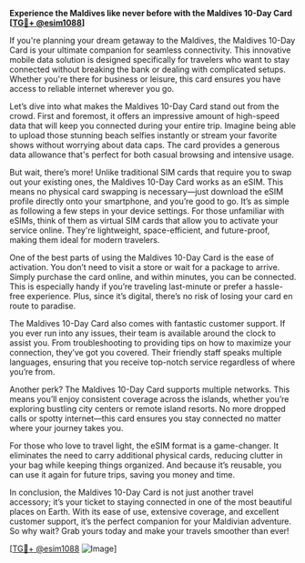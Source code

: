 **Experience the Maldives like never before with the Maldives 10-Day Card [[TG💪+ @esim1088](https://t.me/s/esim1088)]**

If you're planning your dream getaway to the Maldives, the Maldives 10-Day Card is your ultimate companion for seamless connectivity. This innovative mobile data solution is designed specifically for travelers who want to stay connected without breaking the bank or dealing with complicated setups. Whether you're there for business or leisure, this card ensures you have access to reliable internet wherever you go.

Let’s dive into what makes the Maldives 10-Day Card stand out from the crowd. First and foremost, it offers an impressive amount of high-speed data that will keep you connected during your entire trip. Imagine being able to upload those stunning beach selfies instantly or stream your favorite shows without worrying about data caps. The card provides a generous data allowance that's perfect for both casual browsing and intensive usage.

But wait, there’s more! Unlike traditional SIM cards that require you to swap out your existing ones, the Maldives 10-Day Card works as an eSIM. This means no physical card swapping is necessary—just download the eSIM profile directly onto your smartphone, and you’re good to go. It’s as simple as following a few steps in your device settings. For those unfamiliar with eSIMs, think of them as virtual SIM cards that allow you to activate your service online. They're lightweight, space-efficient, and future-proof, making them ideal for modern travelers.

One of the best parts of using the Maldives 10-Day Card is the ease of activation. You don’t need to visit a store or wait for a package to arrive. Simply purchase the card online, and within minutes, you can be connected. This is especially handy if you’re traveling last-minute or prefer a hassle-free experience. Plus, since it’s digital, there’s no risk of losing your card en route to paradise.

The Maldives 10-Day Card also comes with fantastic customer support. If you ever run into any issues, their team is available around the clock to assist you. From troubleshooting to providing tips on how to maximize your connection, they’ve got you covered. Their friendly staff speaks multiple languages, ensuring that you receive top-notch service regardless of where you’re from.

Another perk? The Maldives 10-Day Card supports multiple networks. This means you’ll enjoy consistent coverage across the islands, whether you’re exploring bustling city centers or remote island resorts. No more dropped calls or spotty internet—this card ensures you stay connected no matter where your journey takes you.

For those who love to travel light, the eSIM format is a game-changer. It eliminates the need to carry additional physical cards, reducing clutter in your bag while keeping things organized. And because it’s reusable, you can use it again for future trips, saving you money and time.

In conclusion, the Maldives 10-Day Card is not just another travel accessory; it’s your ticket to staying connected in one of the most beautiful places on Earth. With its ease of use, extensive coverage, and excellent customer support, it’s the perfect companion for your Maldivian adventure. So why wait? Grab yours today and make your travels smoother than ever!

[[TG💪+ @esim1088](https://t.me/s/esim1088) ![Image](https://i.postimg.cc/Y0z9fWf4/image.png)]